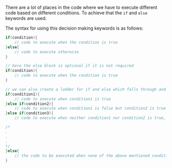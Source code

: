 There are a lot of places in the code where we have to execute different code based on different conditions. To achieve that the `if` and `else` keywords are used.

The syntax for using this decision making keywords is as follows:
```c
if(condition){
	// code to execute when the condition is true
}else{
	// code to execute otherwise
}
```

```c
// here the else block is optional if it is not required
if(condition){
	// code to execute when the condition is true
}
```

```c
// we can also create a ladder for if and else which falls through and if a condition is met once the code for that is executed and we exit that ladder
if(condition1){
	// code to execute when condition1 is true
}else if(condition2){
	// code to execute when condition1 is false but condition2 is true
}else if(condition3){
	// code to execute when neither condition1 nor condition2 is true, but condition3 is true and we can extend this further to however many conditions we want.

/*
.
.
.
*/
}else{
	// the code to be executed when none of the above mentioned conditions come true and this block is optional too if not needed.
}
```
